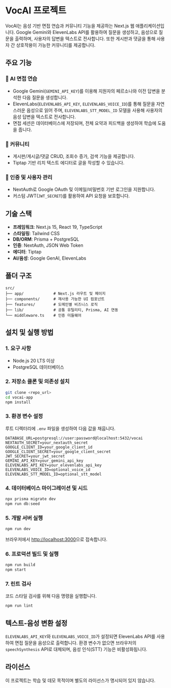 # VocAI 프로젝트

VocAI는 음성 기반 면접 연습과 커뮤니티 기능을 제공하는 Next.js 웹 애플리케이션입니다. Google Gemini와 ElevenLabs API를 활용하여 질문을 생성하고, 음성으로 질문을 출력하며, 사용자의 답변을 텍스트로 전사합니다. 또한 게시판과 댓글을 통해 사용자 간 상호작용이 가능한 커뮤니티를 제공합니다.

## 주요 기능

### 🧠 AI 면접 연습
- Google Gemini(`GEMINI_API_KEY`)를 이용해 지원자의 페르소나와 이전 답변을 분석한 다음 질문을 생성합니다.
- ElevenLabs(`ELEVENLABS_API_KEY`, `ELEVENLABS_VOICE_ID`)를 통해 질문을 자연스러운 음성으로 읽어 주며,
  `ELEVENLABS_STT_MODEL_ID` 모델을 사용해 사용자의 음성 답변을 텍스트로 전사합니다.
- 면접 세션은 데이터베이스에 저장되며, 전체 요약과 피드백을 생성하여 학습에 도움을 줍니다.

### 📝 커뮤니티
- 게시판/게시글/댓글 CRUD, 조회수 증가, 검색 기능을 제공합니다.
- Tiptap 기반 리치 텍스트 에디터로 글을 작성할 수 있습니다.

### 🔐 인증 및 사용자 관리
- NextAuth로 Google OAuth 및 이메일/비밀번호 기반 로그인을 지원합니다.
- 커스텀 JWT(`JWT_SECRET`)를 활용하여 API 요청을 보호합니다.

## 기술 스택

- **프레임워크**: Next.js 15, React 19, TypeScript
- **스타일링**: Tailwind CSS
- **DB/ORM**: Prisma + PostgreSQL
- **인증**: NextAuth, JSON Web Token
- **에디터**: Tiptap
- **AI/음성**: Google GenAI, ElevenLabs

## 폴더 구조

```
src/
├── app/             # Next.js 라우트 및 페이지
├── components/      # 재사용 가능한 UI 컴포넌트
├── features/        # 도메인별 비즈니스 로직
├── lib/             # 공통 유틸리티, Prisma, AI 연동
└── middleware.ts    # 인증 미들웨어
```

## 설치 및 실행 방법

### 1. 요구 사항
- Node.js 20 LTS 이상
- PostgreSQL 데이터베이스

### 2. 저장소 클론 및 의존성 설치
```bash
git clone <repo_url>
cd vocai-app
npm install
```

### 3. 환경 변수 설정
루트 디렉터리에 `.env` 파일을 생성하여 다음 값을 채웁니다.
```env
DATABASE_URL=postgresql://user:password@localhost:5432/vocai
NEXTAUTH_SECRET=your_nextauth_secret
GOOGLE_CLIENT_ID=your_google_client_id
GOOGLE_CLIENT_SECRET=your_google_client_secret
JWT_SECRET=your_jwt_secret
GEMINI_API_KEY=your_gemini_api_key
ELEVENLABS_API_KEY=your_elevenlabs_api_key
ELEVENLABS_VOICE_ID=optional_voice_id
ELEVENLABS_STT_MODEL_ID=optional_stt_model
```

### 4. 데이터베이스 마이그레이션 및 시드
```bash
npx prisma migrate dev
npm run db:seed
```

### 5. 개발 서버 실행
```bash
npm run dev
```
브라우저에서 <http://localhost:3000>으로 접속합니다.

### 6. 프로덕션 빌드 및 실행
```bash
npm run build
npm start
```

### 7. 린트 검사
코드 스타일 검사를 위해 다음 명령을 실행합니다.
```bash
npm run lint
```

## 텍스트-음성 변환 설정

`ELEVENLABS_API_KEY`와 `ELEVENLABS_VOICE_ID`가 설정되면 ElevenLabs API를 사용하여 면접 질문을 음성으로 출력합니다. 환경 변수가 없으면 브라우저의 `speechSynthesis` API로 대체되며, 음성 인식(STT) 기능은 비활성화됩니다.

## 라이선스

이 프로젝트는 학습 및 데모 목적이며 별도의 라이선스가 명시되어 있지 않습니다.

